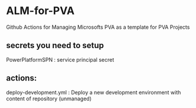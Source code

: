 # ALM-for-PVA
Github Actions for Managing Microsofts PVA as a template for PVA Projects

## secrets you need to setup 
PowerPlatformSPN : service principal secret

## actions:
deploy-development.yml :  Deploy a new development environment with content of repository (unmanaged)
